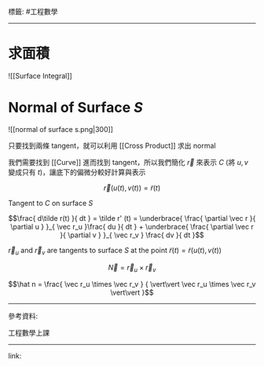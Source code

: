 標籤: #工程數學 

---

# 求面積

![[Surface Integral]]

# Normal of Surface $S$

![[normal of surface s.png|300]]

只要找到兩條 tangent，就可以利用 [[Cross Product]] 求出 normal

我們需要找到 [[Curve]] 進而找到 tangent，所以我們簡化 $\vec r$ 來表示 $C$ (將 $u, v$ 變成只有 $t$)，讓底下的偏微分較好計算與表示

$$\vec r(u(t), v(t)) = \tilde r (t)$$

Tangent to $C$ on surface $S$

$$\frac{ d\tilde r(t) }{ dt } = 
\tilde r' (t) = 
\underbrace{ 
	\frac{ \partial \vec r }{ \partial u }
}_{ \vec r_u }\frac{ du }{ dt } + 
\underbrace{ 
	\frac{ \partial \vec r }{ \partial v }
}_{ \vec r_v } \frac{ dv }{ dt }$$

$\vec r_u$ and $\vec r_v$ are tangents to surface $S$ at the point $\tilde r(t) = \tilde r(u(t), v(t))$

$$\vec N = \vec r_u \times \vec r_v$$

$$\hat n = 
\frac{ \vec r_u \times \vec r_v }
{ \vert\vert 
	\vec r_u \times \vec r_v 
\vert\vert }$$

---

參考資料:

工程數學上課

---

link:

